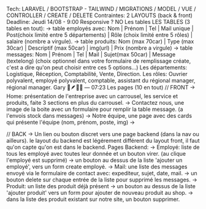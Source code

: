 Tech: LARAVEL / BOOTSTRAP - TAILWIND / MIGRATIONS / MODEL / VUE / CONTROLLER / CREATE / DELETE
Contraintes: 2 LAYOUTS (back & front) 
Deadline: Jeudi 14/08 - 9:00
Responsive ? NO
Les tables
LES TABLES (3 tables en tout):
-> table employés avec: Nom | Prénom | Tel | Mail unique | Post(choix limité entre 5 départements) | Rôle (choix limité entre 5 rôles) | salaire (nombre a virgule).
-> table produits: Nom (max 70car) | Type (max 30car) | Descriptif (max 50car) | img(url)  | Prix (nombre a virgule)
-> table messages: Nom | Prénom | Tel | Mail | Sujet(max 50car) | Message (textelong)
(choix optionnel dans votre formulaire de remplissage créate, c'est a dire qu'on peut choisir entre ces 5 options...)
Les départements: Logistique, Réception, Comptabilité, Vente, Direction.
Les rôles: Ouvrier polyvalent, employé polyvalent, comptable, assistant du régional manager, régional manager.
Gary 🧭🪶👺🦥 — 07:23
Les pages (10 en tout)
// FRONT
-> Home: présentation de l'entreprise avec un carrousel, les service et produits, faite 3 sections en plus du carrousel.
-> Contactez nous, une image de la boite avec un formulaire pour remplir la table message. (a l'envois stock dans messages)
-> Notre équipe, une page avec des cards qui présente l'équipe (nom, prénom, poste, img)
-> 

// BACK
-> Un lien ou bouton discret vers une page backend (dans la nav ou ailleurs).
   le layout du backend est légérement différent du layout front, il faut qu'on capte qu'on est dans le backend. 
Pages Backend:
-> Employé: liste de tous les employé avec toutes leur donnée et un bouton virer. (au clique l'employé est supprimé)
      -> un bouton au dessus de la liste 'ajouter un employé', vers un form create employé.
-> Mail: une liste des messages envoyé via le formulaire de contact avec: expediteur, sujet, date, mail.
      -> un bouton delete sur chaque entrée de la liste pour supprimé les messages.
-> Produit: un liste des produit déjà présent
      -> un bouton au dessus de la liste 'ajouter produit' vers un form pour ajouter de nouveau produit au shop.
      -> dans la liste des produit existant sur notre site, un bouton supprimer.